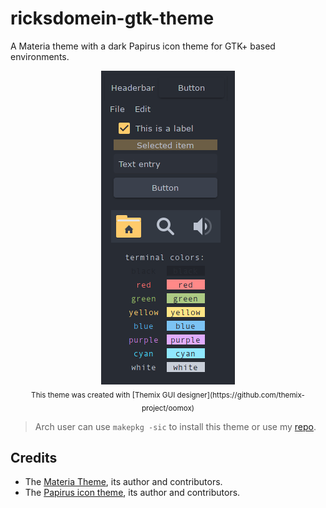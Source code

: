# ricksdomein-gtk-theme

A Materia theme with a dark Papirus icon theme for GTK+ based environments.

<p align="center">
  <img src="./preview.png">
  <br>
  <sub> This theme was created with [Themix GUI designer](https://github.com/themix-project/oomox) </sub>
</p>


> Arch user can use `makepkg -sic` to install this theme or use my [repo](https://github.com/ricksdomein/ricksdomein-arch-repo).


## Credits

- The [Materia Theme](https://github.com/nana-4/materia-theme), its author and contributors.
- The [Papirus icon theme](https://github.com/PapirusDevelopmentTeam/papirus-icon-theme), its author and contributors.
